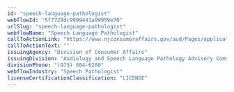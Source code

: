 ```yaml
---
id: "speech-language-pathologist"
webflowId: "5f7729dc9999441a99959e70"
urlSlug: "speech-language-pathologist"
webflowName: "Speech Language Pathologist"
callToActionLink: "https://www.njconsumeraffairs.gov/aud/Pages/applications.aspx"
callToActionText: ""
issuingAgency: "Division of Consumer Affairs"
issuingDivision: "Audiology and Speech Language Pathology Advisory Committee"
divisionPhone: "(973) 504-6200"
webflowIndustry: "Speech Pathologist"
licenseCertificationClassification: "LICENSE"
---
```

